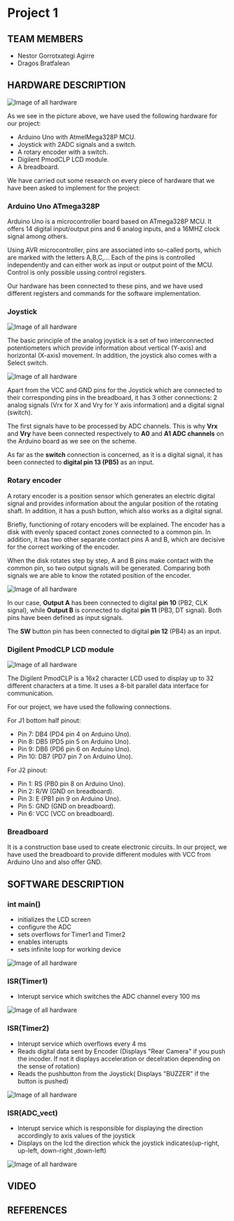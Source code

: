 # Project 1
## TEAM MEMBERS
- Nestor Gorrotxategi Agirre
- Dragos Bratfalean
## HARDWARE DESCRIPTION
![Image of all hardware](https://github.com/NestorGorrotxategi/digitalelectronics2/blob/main/lab-project1/Schematic.png)

As we see in the picture above, we have used the following hardware for our project:
- Arduino Uno with AtmelMega328P MCU.
- Joystick with 2ADC signals and a switch.
- A rotary encoder with a switch.
- Digilent PmodCLP LCD module.
- A breadboard.

We have carried out some research on every piece of hardware that we have been asked to implement for the project:

### Arduino Uno ATmega328P

Arduino Uno is a microcontroller board based on ATmega328P MCU. It offers 14 digital input/output pins and 6 analog inputs, and a 16MHZ clock signal among others.

Using AVR microcontroller, pins are associated into so-called ports, which are marked with the letters A,B,C,... Each of the pins is controlled independently and can either work as input or output point of the MCU. Control is only possible ussing control registers.

Our hardware has been connected to these pins, and we have used different registers and commands for the software implementation.

### Joystick

![Image of all hardware](https://github.com/NestorGorrotxategi/digitalelectronics2/blob/main/lab-project1/joystick%20image.jpg)

The basic principle of the analog joystick is a set of two interconnected potentiometers which provide information about vertical (Y-axis) and horizontal (X-axis) movement. In addition, the joystick also comes with a Select switch.

![Image of all hardware](https://github.com/NestorGorrotxategi/digitalelectronics2/blob/main/lab-project1/joystick%20axis.avif)

Apart from the VCC and GND pins for the Joystick which are connected to their corresponding pins in the breadboard, it has 3 other connections: 2 analog signals (Vrx for X and Vry for Y axis information) and a digital signal (switch). 

The first signals have to be processed by ADC channels. This is why **Vrx** and **Vry** have been connected respectively to **A0** and **A1 ADC channels** on the Arduino board as we see on the scheme.

As far as the **switch** connection is concerned, as it is a digital signal, it has been connected to **digital pin 13 (PB5)** as an input.

### Rotary encoder

A rotary encoder is a position sensor which generates an electric digital signal and provides information about the angular position of the rotating shaft. In addition, it has a push button, which also works as a digital signal.

Briefly, functioning of rotary encoders will be explained. The encoder has a disk with evenly spaced contact zones connected to a common pin. In addition, it has two other separate contact pins A and B, which are decisive for the correct working of the encoder. 

When the disk rotates step by step, A and B pins make contact with the common pin, so two output signals will be generated. Comparing both signals we are able to know the rotated position of the encoder.

![Image of all hardware](https://github.com/NestorGorrotxategi/digitalelectronics2/blob/main/lab-project1/Rotary-Encoder-Arduino-Tutorial-Example.webp)

In our case, **Output A** has been connected to digital **pin 10** (PB2, CLK signal), while **Output B** is connected to digital **pin 11** (PB3, DT signal). Both pins have been defined as input signals.

The **SW** button pin has been connected to digital **pin 12** (PB4) as an input.

### Digilent PmodCLP LCD module

![Image of all hardware](https://github.com/NestorGorrotxategi/digitalelectronics2/blob/main/lab-project1/Digilent_PmodCLP_30044294-01.jpg)

The Digilent PmodCLP is a 16x2 character LCD used to display up to 32 different characters at a time. It uses a 8-bit parallel data interface for communication.

For our project, we have used the following connections.

For J1 bottom half pinout:
- Pin 7: DB4 (PD4 pin 4 on Arduino Uno).
- Pin 8: DB5 (PD5 pin 5 on Arduino Uno).
- Pin 9: DB6 (PD6 pin 6 on Arduino Uno).
- Pin 10: DB7 (PD7 pin 7 on Arduino Uno).

For J2 pinout:
- Pin 1: RS (PB0 pin 8 on Arduino Uno).
- Pin 2: R/W (GND on breadboard).
- Pin 3: E (PB1 pin 9 on Arduino Uno).
- Pin 5: GND (GND on breadboard).
- Pin 6: VCC (VCC on breadboard).

### Breadboard

It is a construction base used to create electronic circuits. In our project, we have used the breadboard to provide different modules with VCC from Arduino Uno and also offer GND.


## SOFTWARE DESCRIPTION



### int main()

* initializes the LCD screen
* configure the ADC
* sets overflows for Timer1 and Timer2
* enables interupts
* sets infinite loop for working device

![Image of all hardware](https://github.com/NestorGorrotxategi/digitalelectronics2/blob/main/lab-project1/flowcharts/main.png)




### ISR(Timer1)

* Interupt service which switches the ADC channel every 100 ms

![Image of all hardware](https://github.com/NestorGorrotxategi/digitalelectronics2/blob/main/lab-project1/flowcharts/TIMER1.jpg)




### ISR(Timer2)

* Interupt service which overflows every 4 ms
* Reads digital data sent by Encoder (Displays "Rear Camera" if you push the incoder. If not it displays acceleration or decelration depending on the sense of rotation)
* Reads the pushbutton from the Joystick( Displays "BUZZER" if the button is pushed)

![Image of all hardware](https://github.com/NestorGorrotxategi/digitalelectronics2/blob/main/lab-project1/flowcharts/TIMER2.png)




### ISR(ADC_vect)

* Interupt service which is responsible for displaying the direction accordingly to axis values of the joystick
* Displays on the lcd the direction whick the joystick indicates(up-right, up-left, down-right ,down-left)

![Image of all hardware](https://github.com/NestorGorrotxategi/digitalelectronics2/blob/main/lab-project1/flowcharts/ADC_vect.png)




## VIDEO
## REFERENCES
